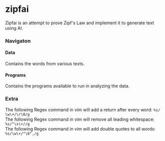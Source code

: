 # zipfai
Zipfai is an attempt to prove Zipf's Law and implement it to generate text using AI. 


### Navigaton
#### Data
Contains the words from various texts.
#### Programs
Contains the programs available to run in analyzing the data.

### Extra  
The following Regex command in vim will add a return after every word: ```%s/ \w\+/\r\0/g```  
The following Regex command in vim will remove all leading whitespace: ```%s/^\s\+//g```  
The following Regex command in vim will add double quotes to all words: ```%s/\w\+/"\0",/g```  
